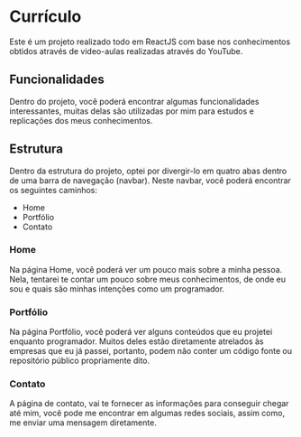 # Currículo

Este é um projeto realizado todo em ReactJS com base nos conhecimentos obtidos através de video-aulas realizadas através do YouTube.

## Funcionalidades

Dentro do projeto, você poderá encontrar algumas funcionalidades interessantes, muitas delas são utilizadas por mim para estudos e replicações dos meus conhecimentos.

## Estrutura

Dentro da estrutura do projeto, optei por divergir-lo em quatro abas dentro de uma barra de navegação (navbar). Neste navbar, você poderá encontrar os seguintes caminhos:

- Home
- Portfólio
- Contato

### Home

Na página Home, você poderá ver um pouco mais sobre a minha pessoa. Nela, tentarei te contar um pouco sobre meus conhecimentos, de onde eu sou e quais são minhas intenções como um programador.

### Portfólio

Na página Portfólio, você poderá ver alguns conteúdos que eu projetei enquanto programador. Muitos deles estão diretamente atrelados às empresas que eu já passei, portanto, podem não conter um código fonte ou repositório público propriamente dito.

### Contato

A página de contato, vai te fornecer as informações para conseguir chegar até mim, você pode me encontrar em algumas redes sociais, assim como, me enviar uma mensagem diretamente.

